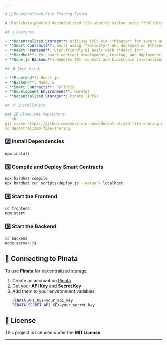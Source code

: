 ```yaml
---

# 📂 Decentralized File Sharing System

A blockchain-powered decentralized file-sharing system using **Solidity, Node.js, React, Hardhat, and Pinata**.

## 🚀 Features

- **Decentralized Storage**: Utilizes IPFS via **Pinata** for secure and distributed file storage.
- **Smart Contracts**: Built using **Solidity** and deployed on Ethereum.
- **React Frontend**: User-friendly UI built with **React.js**.
- **Hardhat**: For smart contract development, testing, and deployment.
- **Node.js Backend**: Handles API requests and blockchain interactions.

## 🛠️ Tech Stack

- **Frontend**: React.js
- **Backend**: Node.js
- **Smart Contracts**: Solidity
- **Development Environment**: Hardhat
- **Decentralized Storage**: Pinata (IPFS)

## 📦 Installation

### 1️⃣ Clone the Repository
```sh
git clone https://github.com/your-username/decentralized-file-sharing.git
cd decentralized-file-sharing
```

### 2️⃣ Install Dependencies
```sh
npm install
```

### 3️⃣ Compile and Deploy Smart Contracts
```sh
npx hardhat compile
npx hardhat run scripts/deploy.js --network localhost
```

### 4️⃣ Start the Frontend
```sh
cd frontend
npm start
```

### 5️⃣ Start the Backend
```sh
cd backend
node server.js
```

## 📡 Connecting to Pinata

To use **Pinata** for decentralized storage:

1. Create an account on [Pinata](https://www.pinata.cloud/)
2. Get your **API Key** and **Secret Key**
3. Add them to your environment variables:
   ```sh
   PINATA_API_KEY=your_api_key
   PINATA_SECRET_API_KEY=your_secret_key
   ```

## 📜 License

This project is licensed under the **MIT License**.

---
```

